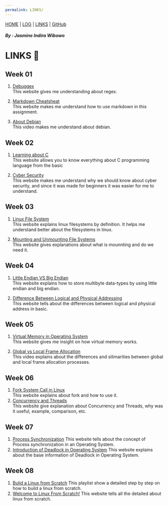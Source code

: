 ```yaml
---
permalink: LINKS/
---
```

[HOME](https://jasmineindira.github.io/os222/) | [LOG](TXT/mylog.txt) | [LINKS](https://jasmineindira.github.io/os222/LINKS/) | [GitHub](https://github.com/jasmineindira/os222)
##### By : Jasmine Indira Wibowo
# LINKS 📍

## Week 01

1. [Debuggex](https://www.debuggex.com/)<br>
    This website gives me understanding about regex.
 
2. [Markdown Cheatsheat](https://www.softwaretestinghelp.com/linux-vs-windows/)<br>
    This website makes me understand how to use markdown in this assignment.
 
3. [About Debian](https://www.debian.org/intro/about)<br>
    This video makes me understand about debian.

## Week 02

1. [Learning about C](https://microchipdeveloper.com/tls2101:start)<br>
    This website allows you to know everything about C programming language from the basic
    
2. [Cyber Security](https://geekflare.com/understanding-cybersecurity/)<br>
    This website makes me understand why we should know about cyber security, and since it was made for beginners it was easier for me to understand.
    
## Week 03

1. [Linux File System](https://www.linux.com/training-tutorials/linux-filesystem-explained/)<br>
    This website explains linux filesystems by definition. It helps me understand better about the filesystems in linux.
    
2. [Mounting and Unmounting File Systems](https://docs.oracle.com/cd/E19455-01/805-7228/6j6q7ueup/index.html)<br>
    This website gives explanations about what is mounnting and do we need it.
    
## Week 04

1. [Little Endian VS Big Endian](https://www.geeksforgeeks.org/little-and-big-endian-mystery/)<br>
    This website explains how to store multibyte data-types by using little endian and big endian.
    
2. [Difference Between Logical and Physical Addressing](https://techdifferences.com/difference-between-logical-and-physical-address.html)<br>
    This website tells about the differences between logical and physical address in basic.
    
## Week 05

1. [Virtual Memory in Operating System](https://www.geeksforgeeks.org/virtual-memory-in-operating-system/)<br>
    This website gives me insight on how virtual memory works.
    
2. [Global vs Local Frame Allocation](https://www.youtube.com/watch?v=INkGpEuO5XA&ab_channel=MarcoCortes)<br>
    This video explains about the differences and silimarities between global and local frame allocation processes.
    
    
## Week 06

1. [Fork System Call in Linux](https://linuxhint.com/fork-system-call-linux/)<br>
    This website explains about fork and how to use it.
2. [Concurrency and Threads](https://applied-programming.github.io/Operating-Systems-Notes/3-Threads-and-Concurrency/)<br>
    This website give explanation about Concurrency and Threads, why was it useful, example, comparison, etc.
    
## Week 07
1. [Process Synchronization](https://www.studytonight.com/operating-system/process-synchronization)
    This website tells about the concept of Process synchronization in an Operating System.
2. [Introduction of Deadlock in Operating System](https://www.geeksforgeeks.org/introduction-of-deadlock-in-operating-system/)
    This website explains about the base information of Deadlock in Operating System.
## Week 08

1. [Bulid a Linux from Scratch](https://www.youtube.com/playlist?list=PLyc5xVO2uDsDlbR_LTP37nG6g4vbSSxSZ)
    This playlist show a detailed step by step on how to build a linux from scratch.
2. [Welcome to Linux From Scratch!](https://www.linuxfromscratch.org)
    This website tells all the detailed about linux from scratch.
